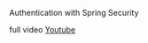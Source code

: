 Authentication with Spring Security 

full video [Youtube](https://www.youtube.com/watch?v=fKZH5RzmMvc)